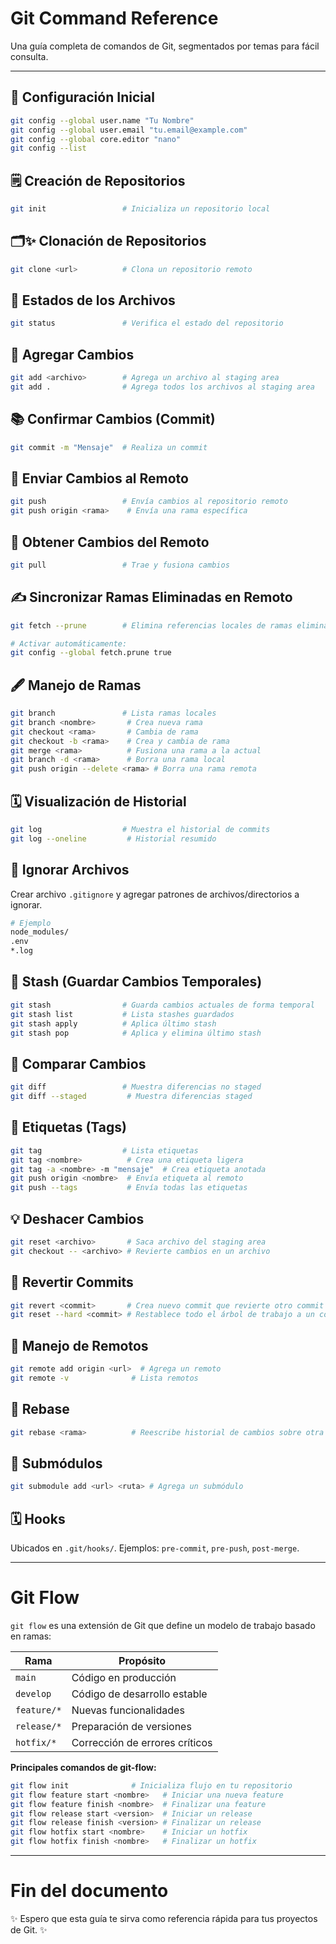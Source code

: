 # Git Command Reference

Una guía completa de comandos de Git, segmentados por temas para fácil consulta.

---

## 🔄 Configuración Inicial

```bash
git config --global user.name "Tu Nombre"
git config --global user.email "tu.email@example.com"
git config --global core.editor "nano"
git config --list
```

## 🗒️ Creación de Repositorios

```bash
git init                 # Inicializa un repositorio local
```

## 🗂️✨ Clonación de Repositorios

```bash
git clone <url>          # Clona un repositorio remoto
```

## 🔹 Estados de los Archivos

```bash
git status               # Verifica el estado del repositorio
```

## 📂 Agregar Cambios

```bash
git add <archivo>        # Agrega un archivo al staging area
git add .                # Agrega todos los archivos al staging area
```

## 📚 Confirmar Cambios (Commit)

```bash
git commit -m "Mensaje"  # Realiza un commit
```

## 🚌 Enviar Cambios al Remoto

```bash
git push                 # Envía cambios al repositorio remoto
git push origin <rama>    # Envía una rama específica
```

## 🚧 Obtener Cambios del Remoto

```bash
git pull                 # Trae y fusiona cambios
```

## ✍️ Sincronizar Ramas Eliminadas en Remoto

```bash
git fetch --prune        # Elimina referencias locales de ramas eliminadas en el remoto

# Activar automáticamente:
git config --global fetch.prune true
```

## 🖋️ Manejo de Ramas

```bash
git branch               # Lista ramas locales
git branch <nombre>       # Crea nueva rama
git checkout <rama>       # Cambia de rama
git checkout -b <rama>    # Crea y cambia de rama
git merge <rama>          # Fusiona una rama a la actual
git branch -d <rama>      # Borra una rama local
git push origin --delete <rama> # Borra una rama remota
```

## 🗓️ Visualización de Historial

```bash
git log                  # Muestra el historial de commits
git log --oneline         # Historial resumido
```

## 🔹 Ignorar Archivos

Crear archivo `.gitignore` y agregar patrones de archivos/directorios a ignorar.

```bash
# Ejemplo
node_modules/
.env
*.log
```

## 🔹 Stash (Guardar Cambios Temporales)

```bash
git stash                # Guarda cambios actuales de forma temporal
git stash list           # Lista stashes guardados
git stash apply          # Aplica último stash
git stash pop            # Aplica y elimina último stash
```

## 🔹 Comparar Cambios

```bash
git diff                 # Muestra diferencias no staged
git diff --staged         # Muestra diferencias staged
```

## 🔹 Etiquetas (Tags)

```bash
git tag                  # Lista etiquetas
git tag <nombre>          # Crea una etiqueta ligera
git tag -a <nombre> -m "mensaje"  # Crea etiqueta anotada
git push origin <nombre>  # Envía etiqueta al remoto
git push --tags           # Envía todas las etiquetas
```

## 💡 Deshacer Cambios

```bash
git reset <archivo>       # Saca archivo del staging area
git checkout -- <archivo> # Revierte cambios en un archivo
```

## 🔹 Revertir Commits

```bash
git revert <commit>       # Crea nuevo commit que revierte otro commit
git reset --hard <commit> # Restablece todo el árbol de trabajo a un commit anterior (con cuidado)
```

## 🔹 Manejo de Remotos

```bash
git remote add origin <url>  # Agrega un remoto
git remote -v              # Lista remotos
```

## 🔹 Rebase

```bash
git rebase <rama>          # Reescribe historial de cambios sobre otra base
```

## 🔹 Submódulos

```bash
git submodule add <url> <ruta> # Agrega un submódulo
```

## 🗓️ Hooks

Ubicados en `.git/hooks/`. Ejemplos: `pre-commit`, `pre-push`, `post-merge`.

---

# Git Flow

`git flow` es una extensión de Git que define un modelo de trabajo basado en ramas:

| Rama         | Propósito                        |
|--------------|-----------------------------------|
| `main`       | Código en producción               |
| `develop`    | Código de desarrollo estable       |
| `feature/*`  | Nuevas funcionalidades             |
| `release/*`  | Preparación de versiones           |
| `hotfix/*`   | Corrección de errores críticos     |

**Principales comandos de git-flow:**

```bash
git flow init              # Inicializa flujo en tu repositorio
git flow feature start <nombre>   # Iniciar una nueva feature
git flow feature finish <nombre>  # Finalizar una feature
git flow release start <version>  # Iniciar un release
git flow release finish <version> # Finalizar un release
git flow hotfix start <nombre>    # Iniciar un hotfix
git flow hotfix finish <nombre>   # Finalizar un hotfix
```

---

# Fin del documento

✨ Espero que esta guía te sirva como referencia rápida para tus proyectos de Git. ✨

